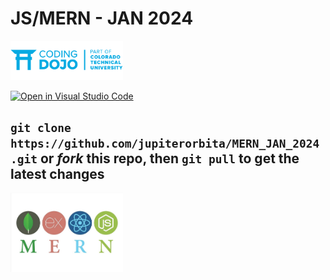 # JS/MERN - JAN 2024

<img src="https://raw.githubusercontent.com/jupiterorbita/git_assets/master/CD_Lockup_500_px_Wide_Blue.png" alt="Coding Dojo Logo" width="180">

[![Open in Visual Studio Code](https://img.shields.io/badge/open%20in%20vscode-blue??style=for-the-badge&logo=visualstudiocode)](https://open.vscode.dev/jupiterorbita/MERN_JAN_2024)
<!-- [![Open in Visual Studio Code](https://img.shields.io/badge/open%20in%20vscode-blue?style=flat-square&logo=visualstudiocode)](https://open.vscode.dev/jupiterorbita/MERN_JAN_2024) -->
<!-- [![Open in Visual Studio Code](https://open.vscode.dev/badges/open-in-vscode.svg)](https://open.vscode.dev/jupiterorbita/MERN_JAN_2024) -->

<!-- --------------------------------------------- -->
## `git clone https://github.com/jupiterorbita/MERN_JAN_2024.git` or <em>fork</em> this repo, then `git pull` to get the latest changes

<!-- <br/>


<br/> -->

<img src="https://raw.githubusercontent.com/jupiterorbita/git_assets/master/MERN-logo-white.jpg" alt="Mern logo" width="180">

